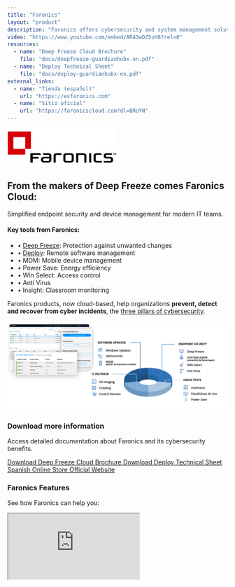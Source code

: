```yaml
---
title: "Faronics"
layout: "product"
description: "Faronics offers cybersecurity and system management solutions to protect and manage multi-user computing environments."
video: "https://www.youtube.com/embed/AR43wDZ5zH8?rel=0"
resources:
  - name: "Deep Freeze Cloud Brochure"
    file: "docs/deepfreeze-guardianhubx-en.pdf"
  - name: "Deploy Technical Sheet"
    file: "docs/deploy-guardianhubx-en.pdf"
external_links:
  - name: "Tienda (español)"
    url: "https://esfaronics.com"
  - name: "Sitio oficial"
    url: "https://faronicscloud.com?dl=BRUYN"
---
```


<section class="about mb-5 container">
  <div class="text-center">
    <img src="/img/faronics-logo.png" alt="Faronics Logo" class="img-fluid mb-2" style="max-height: 100px;">
    <h2>From the makers of Deep Freeze comes Faronics Cloud:</h2>
    <p>Simplified endpoint security and device management for modern IT teams.</p>
  </div>

  <div class="row mt-4 justify-content-center">
    <div class="col-md-8 ps-md-5">
      <h4 class="mb-4">Key tools from Faronics:</h4>
      <ul class="list-unstyled">
        <li class="mb-2">• <a href="https://faronicscloud.com/en/pages/freeze?dl=BRUYN">Deep Freeze</a>: Protection against unwanted changes</li>
        <li class="mb-2">• <a href=" https://faronicscloud.com/en/pages/software-updater?dl=BRUYN">Deploy</a>: Remote software management</li>
        <li class="mb-2">• MDM: Mobile device management</li>
        <li class="mb-2">• Power Save: Energy efficiency</li>
        <li class="mb-2">• Win Select: Access control</li>
        <li class="mb-2">• Anti Virus</li>
        <li class="mb-2">• Insight: Classroom monitoring</li>
      </ul>

  <p class="mt-4">
    Faronics products, now cloud-based, help organizations <strong>prevent, detect and recover from cyber incidents</strong>, the <a href="/en/cybersecurity-goals/">three pillars of cybersecurity</a>.
  </p>
  </div>
  </div>
</section>

<div class="d-flex justify-content-center gap-4 flex-wrap my-4">
  <img src="/img/faronics-screens.png" 
       class="img-fluid zoomable-image" 
       alt="Deep Freeze Interface" 
       onclick="openFullscreen(this)">
</div>

<section class="downloads mb-5 container text-center">
  <h3>Download more information</h3>
  <p>Access detailed documentation about Faronics and its cybersecurity benefits.</p>
  <div class="d-flex justify-content-center gap-3 flex-wrap">
    <a href="/docs/deepfreeze-guardianhubx-en.pdf" class="btn btn-primary pdf-download" target="_blank">
      <i class="fas fa-file-pdf"></i> Download Deep Freeze Cloud Brochure
    </a>
    <a href="/docs/deploy-guardianhubx-en.pdf" class="btn btn-primary pdf-download" target="_blank">
      <i class="fas fa-file-pdf"></i> Download Deploy Technical Sheet
    </a>
    <a href="https://esfaronics.com" class="btn btn-success" target="_blank">
      <i class="fas fa-globe"></i> Spanish Online Store
    </a>
    <a href="https://faronicscloud.com?dl=BRUYN" class="btn btn-success" target="_blank">
      <i class="fas fa-globe"></i> Official Website
    </a>
  </div>
</section>

<section class="solutions mb-5 container text-center">
  <h3>Faronics Features</h3>
  <p>See how Faronics can help you:</p>
  <div class="ratio ratio-16x9">
    <iframe class="embed-responsive-item" src="https://www.youtube.com/embed/AR43wDZ5zH8?rel=0" allowfullscreen title="Faronics Overview Video"></iframe>
  </div>
</section>